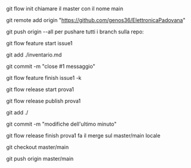 git flow init
    chiamare il master con il nome main

git remote add origin "https://github.com/genos36/ElettronicaPadovana"

git push origin --all
    per pushare tutti i branch sulla repo:

git flow feature start issue1

git add ./inventario.md

git commit -m "close #1 messaggio"

git flow feature finish issue1 -k

git flow release start  prova1

git flow release publish prova1 

git add ./

git commit -m "modifiche dell'ultimo minuto"

git flow release finish prova1 
    fa il merge sul master/main locale

git checkout master/main

git push origin master/main




